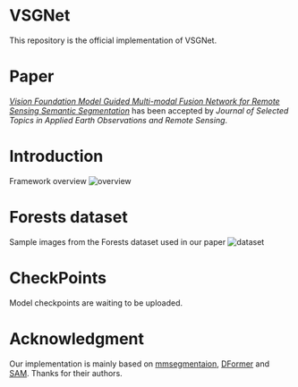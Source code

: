 # VSGNet

This repository is the official implementation of VSGNet.

# Paper
[_Vision Foundation Model Guided Multi-modal Fusion Network for Remote Sensing Semantic Segmentation_](https://ieeexplore.ieee.org/document/10909146) has been accepted by _Journal of Selected Topics in Applied Earth Observations and Remote Sensing_.

# Introduction
Framework overview
![overview](framework/fig.png)

# Forests dataset
Sample images from the Forests dataset used in our paper
![dataset](dataset/dataset.png)

# CheckPoints
Model checkpoints are waiting to be uploaded.

# Acknowledgment
Our implementation is mainly based on [mmsegmentaion](https://github.com/open-mmlab/mmsegmentation), [DFormer](https://github.com/VCIP-RGBD/DFormer?tab=readme-ov-file) and [SAM](https://github.com/facebookresearch/segment-anything). Thanks for their authors.
